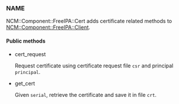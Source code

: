 
### NAME

NCM::Component::FreeIPA::Cert adds certificate related methods to
[NCM::Component::FreeIPA::Client](https://metacpan.org/pod/NCM::Component::FreeIPA::Client).

#### Public methods

- cert\_request

    Request certificate using certificate request file `csr` and principal `principal`.

- get\_cert

    Given `serial`, retrieve the certificate and save it in file `crt`.
